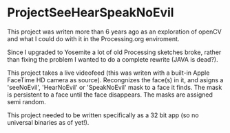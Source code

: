 ProjectSeeHearSpeakNoEvil
=========================

This project was writen more than 6 years ago as an exploration of openCV and what I could do with it in the Processing.org enviroment.

Since I upgraded to Yosemite a lot of old Processing sketches broke, rather than fixing the problem I wanted to do a complete rewrite (JAVA is dead?).

This project takes a live videofeed (this was writen with a built-in Apple FaceTime HD camera as source). Recongnizes the face(s) in it, and asigns a 'seeNoEvil', 'HearNoEvil' or 'SpeakNoEvil' mask to a face it finds. The mask is persistent to a face until the face disappears. The masks are assigned semi random.

This project needed to be written specifically as a 32 bit app (so no universal binaries as of yet!).
